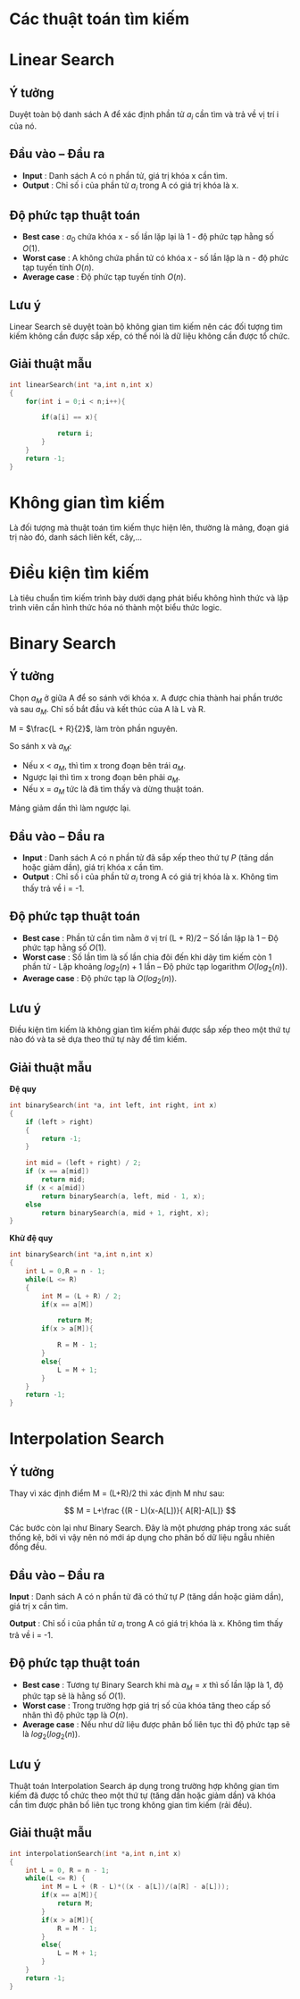 # Các thuật toán tìm kiếm

# Linear Search

## Ý tưởng

Duyệt toàn bộ danh sách A để xác định phần tử $a_i$ cần tìm và trả về vị trí i của nó.

## Đầu vào – Đầu ra

- **Input** : Danh sách A có n phần tử, giá trị khóa x cần tìm.
- **Output** : Chỉ số i của phần tử $a _i$ trong A có giá trị khóa là x.

## Độ phức tạp thuật toán

- **Best case** : $a_0$ chứa khóa x - số lần lặp lại là 1 - độ phức tạp hằng số $O(1)$.
- **Worst case** : A không chứa phần tử có khóa x - số lần lặp là n - độ phức tạp tuyến tính $O(n)$.
- **Average case** : Độ phức tạp tuyến tính $O(n)$.

## Lưu ý

Linear Search sẽ duyệt toàn bộ không gian tìm kiếm nên các đối tượng tìm kiếm không cần được sắp xếp, có thể nói là dữ liệu không cần được tổ chức.

## Giải thuật mẫu

```c++
int linearSearch(int *a,int n,int x)
{
    for(int i = 0;i < n;i++){

        if(a[i] == x){

            return i;
        }
    }
    return -1;
}
```

# Không gian tìm kiếm

Là đối tượng mà thuật toán tìm kiếm thực hiện lên, thường là mảng, đoạn giá trị nào đó, danh sách liên kết, cây,...

# Điều kiện tìm kiếm

Là tiêu chuẩn tìm kiếm trình bày dưới dạng phát biểu không hình thức và lập trình viên cần hình thức hóa nó thành một biểu thức logic.

# Binary Search

## Ý tưởng

Chọn $a_M$ ở giữa A để so sánh với khóa x. A được chia thành hai phần trước và sau $a_M$. Chỉ số bắt đầu và kết thúc của A là L và R.

M = $\frac{L + R}{2}$, làm tròn phần nguyên.

So sánh x và $a_M$:

- Nếu x < $a_M$, thì tìm x trong đoạn bên trái $a_M$.
- Ngược lại thì tìm x trong đoạn bên phải $a_M$.
- Nếu x = $a_M$ tức là đã tìm thấy và dừng thuật toán.

Mảng giảm dần thì làm ngược lại.

## Đầu vào – Đầu ra

- **Input** : Danh sách A có n phần tử đã sắp xếp theo thứ tự _P_ (tăng dần hoặc giảm dần), giá trị khóa x cần tìm.
- **Output** : Chỉ số i của phần tử $a_i$ trong A có giá trị khóa là x. Không tìm thấy trả về i = -1.

## Độ phức tạp thuật toán

- **Best case** : Phần tử cần tìm nằm ở vị trí (L + R)/2 – Số lần lặp là 1 – Độ phức tạp hằng số $O(1)$.
- **Worst case** : Số lần tìm là số lần chia đôi đến khi dãy tìm kiếm còn 1 phần tử - Lặp khoảng $log_2(n) + 1$ lần – Độ phức tạp logarithm $O(log_2(n))$.
- **Average case** : Độ phức tạp là $O(log_2(n))$.

## Lưu ý

Điều kiện tìm kiếm là không gian tìm kiếm phải được sắp xếp theo một thứ tự nào đó và ta sẽ dựa theo thứ tự này để tìm kiếm.

## Giải thuật mẫu

**Đệ quy**

```c++
int binarySearch(int *a, int left, int right, int x)
{
    if (left > right)
    {
        return -1;
    }

    int mid = (left + right) / 2;
    if (x == a[mid])
        return mid;
    if (x < a[mid])
        return binarySearch(a, left, mid - 1, x);
    else
        return binarySearch(a, mid + 1, right, x);
}
```

**Khử đệ quy**

```c++
int binarySearch(int *a,int n,int x)
{
    int L = 0,R = n - 1;
    while(L <= R)
    {
        int M = (L + R) / 2;
        if(x == a[M])

            return M;
        if(x > a[M]){

            R = M - 1;
        }
        else{
            L = M + 1;
        }
    }
    return -1;
}
```

# Interpolation Search

## Ý tưởng

Thay vì xác định điểm M = (L+R)/2 thì xác định M như sau:

$$
M =  L+\frac {(R - L)(x-A[L])}{ A[R]-A[L]}
$$

Các bước còn lại như Binary Search. Đây là một phương pháp trong xác suất thống kê, bởi vì vậy nên nó mới áp dụng cho phân bố dữ liệu ngẫu nhiên đồng đều.

## Đầu vào – Đầu ra

**Input** : Danh sách A có n phần tử đã có thứ tự _P_ (tăng dần hoặc giảm dần), giá trị x cần tìm.

**Output** : Chỉ số i của phần tử $a_i$ trong A có giá trị khóa là x. Không tìm thấy trả về i = -1.

## Độ phức tạp thuật toán

- **Best case** : Tương tự Binary Search khi mà $a_M = x$ thì số lần lặp là 1, độ phức tạp sẽ là hằng số $O(1)$.
- **Worst case** : Trong trường hợp giá trị số của khóa tăng theo cấp số nhân thì độ phức tạp là $O(n)$.
- **Average case** : Nếu như dữ liệu được phân bố liên tục thì độ phức tạp sẽ là $log_2(log_2(n))$.

## Lưu ý

Thuật toán Interpolation Search áp dụng trong trường hợp không gian tìm kiếm đã được tổ chức theo một thứ tự (tăng dần hoặc giảm dần) và khóa cần tìm được phân bố liên tục trong không gian tìm kiếm (rải đều).

## Giải thuật mẫu

```c++
int interpolationSearch(int *a,int n,int x)
{
    int L = 0, R = n - 1;
    while(L <= R) {
        int M = L + (R - L)*((x - a[L])/(a[R] - a[L]));
        if(x == a[M]){
            return M;
        }
        if(x > a[M]){
            R = M - 1;
        }
        else{
            L = M + 1;
        }
    }
    return -1;
}
```
